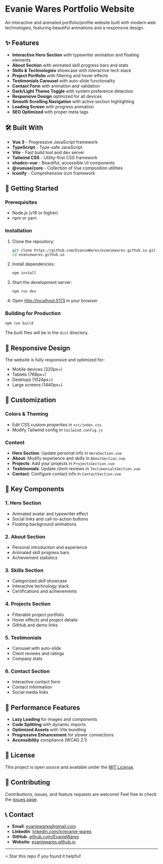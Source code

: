# Evanie Wares Portfolio Website

An interactive and animated portfolio/profile website built with modern web technologies, featuring beautiful animations and a responsive design.

## ✨ Features

- **Interactive Hero Section** with typewriter animation and floating elements
- **About Section** with animated skill progress bars and stats
- **Skills & Technologies** showcase with interactive tech stack
- **Project Portfolio** with filtering and hover effects
- **Testimonials Carousel** with auto-slide functionality
- **Contact Form** with animation and validation
- **Dark/Light Theme Toggle** with system preference detection
- **Responsive Design** optimized for all devices
- **Smooth Scrolling Navigation** with active section highlighting
- **Loading Screen** with progress animation
- **SEO Optimized** with proper meta tags

## 🛠️ Built With

- **Vue 3** - Progressive JavaScript framework
- **TypeScript** - Type-safe JavaScript
- **Vite** - Fast build tool and dev server
- **Tailwind CSS** - Utility-first CSS framework
- **shadcn-vue** - Beautiful, accessible UI components
- **@vueuse/core** - Collection of Vue composition utilities
- **Iconify** - Comprehensive icon framework

## 🚀 Getting Started

### Prerequisites

- Node.js (v16 or higher)
- npm or yarn

### Installation

1. Clone the repository:

   ```bash
   git clone https://github.com/EvanieWares/evaniewares.github.io.git
   cd evaniewares.github.io
   ```

2. Install dependencies:

   ```bash
   npm install
   ```

3. Start the development server:

   ```bash
   npm run dev
   ```

4. Open [http://localhost:5173](http://localhost:5173) in your browser

### Building for Production

```bash
npm run build
```

The built files will be in the `dist` directory.

## 📱 Responsive Design

The website is fully responsive and optimized for:

- Mobile devices (320px+)
- Tablets (768px+)
- Desktops (1024px+)
- Large screens (1440px+)

## 🎨 Customization

### Colors & Theming

- Edit CSS custom properties in `src/index.css`
- Modify Tailwind config in `tailwind.config.js`

### Content

- **Hero Section**: Update personal info in `HeroSection.vue`
- **About**: Modify experience and skills in `AboutSection.vue`
- **Projects**: Add your projects in `ProjectsSection.vue`
- **Testimonials**: Update client reviews in `TestimonialsSection.vue`
- **Contact**: Configure contact info in `ContactSection.vue`

## 🌟 Key Components

### 1. Hero Section

- Animated avatar and typewriter effect
- Social links and call-to-action buttons
- Floating background animations

### 2. About Section

- Personal introduction and experience
- Animated skill progress bars
- Achievement statistics

### 3. Skills Section

- Categorized skill showcase
- Interactive technology stack
- Certifications and achievements

### 4. Projects Section

- Filterable project portfolio
- Hover effects and project details
- GitHub and demo links

### 5. Testimonials

- Carousel with auto-slide
- Client reviews and ratings
- Company stats

### 6. Contact Section

- Interactive contact form
- Contact information
- Social media links

## 🎯 Performance Features

- **Lazy Loading** for images and components
- **Code Splitting** with dynamic imports
- **Optimized Assets** with Vite bundling
- **Progressive Enhancement** for slower connections
- **Accessibility** compliance (WCAG 2.1)

## 📄 License

This project is open source and available under the [MIT License](LICENSE).

## 🤝 Contributing

Contributions, issues, and feature requests are welcome! Feel free to check the [issues page](https://github.com/EvanieWares/evaniewares.github.io/issues).

## 📞 Contact

- **Email**: evaniewares@gmail.com
- **LinkedIn**: [linkedin.com/in/evanie-wares](https://linkedin.com/in/chisopsyelera)
- **GitHub**: [github.com/EvanieWares](https://github.com/EvanieWares)
- **Website**: [evaniewares.github.io](https://evaniewares.github.io)

---

⭐ Star this repo if you found it helpful!
